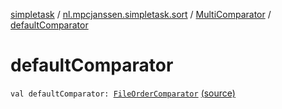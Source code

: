 [simpletask](../../index.md) / [nl.mpcjanssen.simpletask.sort](../index.md) / [MultiComparator](index.md) / [defaultComparator](.)

# defaultComparator

`val defaultComparator: `[`FileOrderComparator`](../-file-order-comparator/index.md) [(source)](https://github.com/mpcjanssen/simpletask-android/blob/master/src/main/java/nl/mpcjanssen/simpletask/sort/MultiComparator.kt#L12)